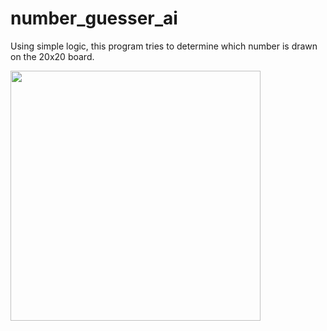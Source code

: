 # number_guesser_ai
Using simple logic, this program tries to determine which number is drawn on the 20x20 board.

<img src="https://user-images.githubusercontent.com/52049224/147715298-9660f565-43e0-4573-99a7-77e09d7cc2d9.gif" width=400/>

